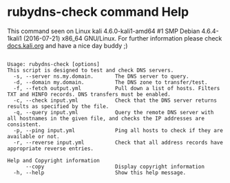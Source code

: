 # rubydns-check command Help
 
 This command seen on Linux kali 4.6.0-kali1-amd64 #1 SMP Debian 4.6.4-1kali1 (2016-07-21) x86_64 GNU/Linux. For further information please check [docs.kali.org](docs.kali.org) and have a nice day buddy ;) 

~~~

Usage: rubydns-check [options]
This script is designed to test and check DNS servers.
  -s, --server ns.my.domain.       The DNS server to query.
  -d, --domain my.domain.          The DNS zone to transfer/test.
  -f, --fetch output.yml           Pull down a list of hosts. Filters TXT and HINFO records. DNS transfers must be enabled.
  -c, --check input.yml            Check that the DNS server returns results as specified by the file.
  -q, --query input.yml            Query the remote DNS server with all hostnames in the given file, and checks the IP addresses are consistent.
  -p, --ping input.yml             Ping all hosts to check if they are available or not.
  -r, --reverse input.yml          Check that all address records have appropriate reverse entries.

Help and Copyright information
      --copy                       Display copyright information
  -h, --help                       Show this help message.

~~~
